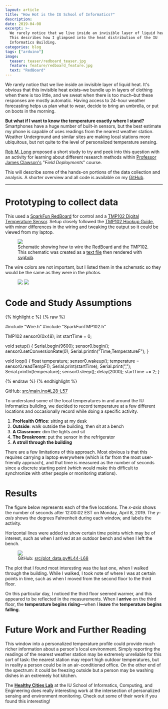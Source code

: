 ```yaml
---
layout: article
title: "How Hot is the IU School of Informatics?"
description:
date: 2019-04-08
excerpt: >-
  We rarely notice that we live inside an invisible layer of liquid heat.
  This describes how I glimpsed into the heat distribution of the IU
  Informatics Building.
categories: blog
tags: ["arduino"]
image:
  teaser: teaser/redboard_teaser.jpg
  feature: feature/redboard_feature.jpg
  text: "RedBoard"
---
```


We rarely notice that we live inside an invisible layer of liquid heat.
It's obvious that this invisible heat exists–we bundle up in layers of
clothing when there is too little, and we sweat when there is too much–but
these responses are mostly automatic. Having access to 24-hour weather
forecasting helps us plan what to wear, decide to bring an umbrella, or
put on boots in the morning.

**But what if I want to know the temperature exactly where I stand?**
Smartphones have a huge number of built-in sensors, but the best estimate
my phone is capable of uses readings from the nearest weather station.
Weather Underground and similar sites are making local stations more
ubiquitous, but not quite to the level of personalized temperature sensing.

[Rob M. Long](https://robertlongpersonalwebsite.wordpress.com/) proposed a
short study to try and peek into this question with an activity for learning
about different research methods within
[Professor James Clawson's](https://jamesclawson.com/) "*Field Deployments*"
course.

This will describe some of the hands-on portions of the data collection and
analysis. A shorter overview and all code is available on my
[GitHub](https://github.com/hayesall/Informatics-Temperature-Study/).

---

# Prototyping to collect data

This used a <a href="https://www.sparkfun.com/products/13975" rel="nofollow">SparkFun RedBoard</a>
for control and a <a href="https://www.sparkfun.com/products/13314" rel="nofollow">TMP102 Digital Temperature Sensor</a>.
Setup closely followed the [TMP102 Hookup Guide](https://learn.sparkfun.com/tutorials/tmp102-digital-temperature-sensor-hookup-guide),
with minor differences in the wiring and tweaking the output so it could be
viewed from my laptop.

<figure>
  <img src="https://raw.github.com/hayesall/Informatics-Temperature-Study/master/docs/svg/schematic.svg?sanitize=true" />
  <figcaption>
    Schematic showing how to wire the RedBoard and the TMP102. This schematic was
    created as a <a href="https://github.com/hayesall/Informatics-Temperature-Study/blob/master/docs/svg/schematic.txt">text file</a>
    then rendered with <a href="https://github.com/ivanceras/svgbob">svgbob</a>.
  </figcaption>
</figure>

The wire colors are not important, but I listed them in the schematic so they
would be the same as they were in the photos.

<figure class="half">
  <img src="https://raw.githubusercontent.com/hayesall/Informatics-Temperature-Study/master/docs/image/redboard/board.jpg" />
  <img src="https://raw.githubusercontent.com/hayesall/Informatics-Temperature-Study/master/docs/image/redboard/sensor.jpg" />
</figure>

# Code and Study Assumptions

{% highlight c %}
{% raw %}

#include "Wire.h"
#include "SparkFunTMP102.h"

TMP102 sensor0(0x48);
int startTime = 0;

void setup() {
	Serial.begin(9600);
	sensor0.begin();
	sensor0.setConversionRate(0);
	Serial.println("Time,TemperatureF");
}

void loop() {
	float temperature;
	sensor0.wakeup();
	temperature = sensor0.readTempF();
	Serial.print(startTime);
	Serial.print(",");
	Serial.println(temperature);
	sensor0.sleep();
	delay(2000);
	startTime += 2;
}

{% endraw %}
{% endhighlight %}

<figcaption>GitHub: <a href="https://github.com/hayesall/Informatics-Temperature-Study/blob/b51b3091b023be61e10615fc41274c8d079aaa3d/src/main.ino#L28-L57">src/main.ino#L28-L57</a></figcaption>

To understand some of the local temperatures in and around the IU Informatics
building, we decided to record temperature at a few different locations and
occasionally record while doing a specific activity.

1. **ProHealth Office**: sitting at my desk
2. **Outside**: walk outside the building, then sit at a bench
3. **A Classroom**: dim the lights and sit
4. **The Breakroom**: put the sensor in the refrigerator
5. **A stroll through the building**

There are a few limitations of this approach. Most obvious is that this
requires carrying a laptop everywhere (which is far from the most user-friendly
approach), and that time is measured as the number of seconds since a
discrete starting point (which would make this difficult to synchronize with
other people or monitoring stations).

# Results

The figure below represents each of the five locations. The *x-axis* shows the
number of seconds after 12:00:02 EST on Monday, April 8, 2019. The *y-axis*
shows the degrees Fahrenheit during each window, and labels the activity.

Horizontal lines were added to show certain time points which may be of
interest, such as when I arrived at an outdoor bench and when I left the bench.

<figure>
  <img src="https://raw.githubusercontent.com/hayesall/Informatics-Temperature-Study/master/docs/image/temperature_graphs.png">
  <figcaption>GitHub: <a href="https://github.com/hayesall/Informatics-Temperature-Study/blob/b51b3091b023be61e10615fc41274c8d079aaa3d/src/plot_data.py#L44-L68">src/plot_data.py#L44-L68</a></figcaption>
</figure>

The plot that I found most interesting was the last one, when I walked through
the building. While I walked, I took note of where I was at certain points in
time, such as when I moved from the second floor to the third floor.

On this particular day, I noticed the third floor seemed warmer, and this
appeared to be reflected in the measurements. When I **arrive** on the third floor,
the **temperature begins rising**&mdash;when I **leave** the **temperature
begins falling**.

# Future Work and Further Reading

This window into a personalized temperature profile could provide much richer
information about a person's local environment. Simply reporting the readings
of the nearest weather station may be extremely unreliable for this sort of
task: the nearest station may report high outdoor temperatures, but in reality
a person could be in an air-conditioned office. On the other end of the
spectrum: it could be freezing outside but a person may be washing dishes
in an extremely hot kitchen.

The [**Healthy Cities Lab**](http://healthycities.sice.indiana.edu/sensor/index.html)
at the IU School of Informatics, Computing, and Engineering does really
interesting work at the intersection of personalized sensing and environment
monitoring. Check out some of their work if you found this interesting!

